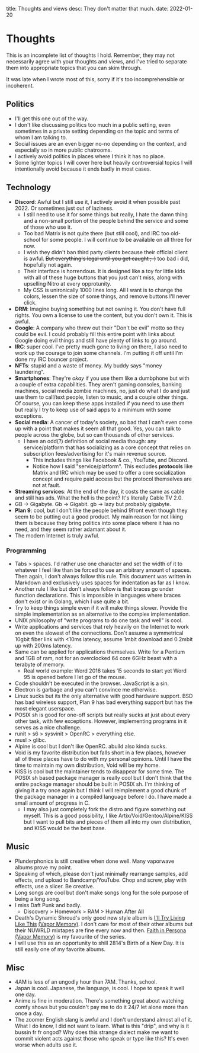 title: Thoughts and views
desc: They don't matter that much.
date: 2022-01-20

# Thoughts
This is an incomplete list of thoughts I hold.
Remember, they may not necessarily agree with your thoughts and views, and I've
tried to separate them into appropriate topics that you can skim through.

It was late when I wrote most of this, sorry if it's too incomprehensible or
incoherent.

## Politics

- I'll get this one out of the way.
- I don't like discussing politics too much in a public setting, even sometimes
  in a private setting depending on the topic and terms of whom I am talking to.
- Social issues are an even bigger no-no depending on the context, and
  especially so in more public chatrooms.
- I actively avoid politics in places where I think it has no place.
- Some lighter topics I will cover here but heavily controversial topics I will
  intentionally avoid because it ends badly in most cases.

## Technology

- **Discord**: Awful but I still use it, I actively avoid it when possible past
  2022\. Or sometimes just out of laziness.
  - I still need to use it for some things but really, I hate the damn thing and a
  non-small portion of the people behind the service and some of those who use
  it.
  - Too bad Matrix is not quite there (but still cool), and IRC too old-school
    for some people. I will continue to be available on all three for now.
  - I wish they didn't ban third party clients because their official client is
    awful. ~~But everything's legal until you get caught ;-)~~ too bad i did,
    hopefully not again.
  - Their interface is horrendous. It is designed like a toy for little kids
    with all of these huge buttons that you just can't miss, along with
    upselling Nitro at every opprotunity.
  - My CSS is unironically 1000 lines long. All I want is to change the colors,
    lessen the size of some things, and remove buttons I'll never click.
- **DRM**: Imagine buying something but not owning it. You don't have full
  rights. You own a license to use the content, but you don't own it. This is
  awful.
- **Google**: A company who threw out their "Don't be evil" motto so they could
  be evil. I could probably fill this entire point with links about Google doing
  evil things and still have plenty of links to go around.
- **IRC**: super cool. I've pretty much gone to living on there, I also need to
  work up the courage to join some channels. I'm putting it off until I'm done
  my IRC bouncer project.
- **NFTs**: stupid and a waste of money. My buddy says "money laundering".
- **Smartphones**: They're *okay* if you use them like a dumbphone but with a
  couple of extra capabilities.
  They aren't gaming consoles, banking machines, social media zombie machines,
  no, just do what I do and just use them to call/text people, listen to music,
  and a couple other things.
  Of course, you can keep these apps installed if you need to use them but
  really I try to keep use of said apps to a minimum with some exceptions.
- **Social media**: A cancer of today's society, so bad that I can't even come
  up with a point that makes it seem all that good.
  Yes, you can talk to people across the globe, but so can thousands of other
  services.
  - I have an odd(?) definition of social media though: any service/platform
    that has socializing as a core concept that relies on subscription
    fees/advertising for it's main revenue source.
    - This includes things like Facebook & co., YouTube, and Discord.
    - Notice how I said "service/platform". This excludes **protocols** like Matrix
      and IRC which may be used to offer a core socialization concept and
      require paid access but the protocol themselves are not at fault.
- **Streaming services**: At the end of the day, it costs the same as cable and
  still has ads. What the hell is the point? It's literally Cable TV 2.0.
- GB -> Gigabyte. Gb -> Gigabit. gb -> lazy but probably gigabyte.
- **Plan 9**: cool, but I don't like the people behind 9front even though they
  seem to be putting out a good product.
  My main reason for not liking them is because they bring politics into some
  place where it has no need, and they seem rather adamant about it.
- The modern Internet is truly awful.

### Programming

- Tabs > spaces. I'd rather use one character and set the width of it to
  whatever I feel like than be forced to use an arbitrary amount of spaces.
  Then again, I don't always follow this rule.
  This document was written in Markdown and exclusively uses spaces for
  indentation as far as I know.
- Another rule I like but don't always follow is that braces go under function
  declarations.
  This is impossible in languages where braces don't exist or in Golang, which I
  use quite a bit.
- Try to keep things simple even if it will make things slower.
  Provide the simple implementation as an alternative to the complex
  implementation.
- UNIX philosophy of "write programs to do one task and well" is cool.
- Write applications and services that rely heavily on the Internet to work on
  even the slowest of the connections. Don't assume a symmetrical 10gbit fiber
  link with <10ms latency, assume 1mbit download and 0.2mbit up with 200ms
  latency.
- Same can be applied for applications themselves. Write for a Pentium and 1GB
  of ram, not for an overclocked 64 core 6GHz beast with a terabyte of memory.
  - Real world example: Word 2016 takes 15 seconds to start yet Word 95 is
    opened before I let go of the mouse.
- Code shouldn't be executed in the browser. JavaScript is a sin.
- Electron is garbage and you can't convince me otherwise.
- Linux sucks but its the only alternative with good hardware support.
  BSD has bad wireless support, Plan 9 has bad everything support but has the
  most elegant userspace.
- POSIX sh is good for one-off scripts but really sucks at just about every
  other task, with few exceptions.
  However, implementing programs in it serves as a nice challenge.
- runit > s6 > sysvinit > OpenRC > everything else.
- musl > glibc.
- Alpine is cool but I don't like OpenRC. abuild also kinda sucks.
- Void is my favorite distribution but falls short in a few places, however all
  of these places have to do with my personal opinions.
  Until I have the time to maintain my own distribution, Void will be my home.
- KISS is cool but the maintainer tends to disappear for some time.
  The POSIX sh based package manager is really cool but I don't think that the
  entire package manager should be built in POSIX sh.
  I'm thinking of giving it a try once again but I think I will reimplement a
  good chunk of the package manager in a compiled language before I do.
  I have made a small amount of progress in C.
  - I may also just completely fork the distro and figure something out myself.
    This is a good possibility, I like Artix/Void/Gentoo/Alpine/KISS but I want
    to pull bits and pieces of them all into my own distribution, and KISS would
    be the best base.

## Music

- Plunderphonics is still creative when done well.
  Many vaporwave albums prove my point.
- Speaking of which, please don't just minimally rearrange samples, add effects,
  and upload to Bandcamp/YouTube.
  Chop and screw, play with effects, use a slicer.
  Be creative.
- Long songs are cool but don't make songs long for the sole purpose of being a
  long song.
- I miss Daft Punk and badly.
  - Discovery > Homework > RAM > Human After All
- Death's Dynamic Shroud's only good new style album is
  [I'll Try Living Like This](https://deathsdynamicshroud.bandcamp.com/album/ill-try-living-like-this)
  [(Vapor Memory)](https://yewtu.be/watch?v=25YqRRvl9gk).
  I don't care for most of their other albums but their NUWRLD mixtapes are fine
  every now and then.
  [Faith in Persona](https://deathsdynamicshroud.bandcamp.com/album/faith-in-persona)
  [(Vapor Memory)](https://yewtu.be/watch?v=YMiPrlTJIbQ)
  is my favourite of the series.
- I will use this as an opportunity to shill 2814's Birth of a New Day.
  It is still easily one of my favorite albums.

## Misc

- 4AM is less of an ungodly hour than 7AM. Thanks, school.
- Japan is cool. Japanese, the language, is cool.
  I hope to speak it well one day.
- Anime is fine in moderation. There's something great about watching comfy
  shows but you couldn't pay me to do it 24/7 let alone more than once a day.
- The zoomer English slang is awful and I don't understand almost all of it.
  What I do know, I did not want to learn. What is this "drip", and why is it
  bussin fr fr ongod? Why does this strange dialect make me want to commit
  violent acts against those who speak or type like this?
  It's even worse when adults use it.
